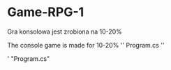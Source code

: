 # Game-RPG-1

Gra konsolowa jest zrobiona na 10-20%

The console game is made for 10-20% '' Program.cs ''

'
"Program.cs"
